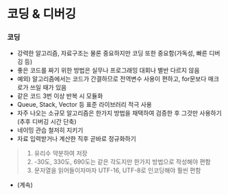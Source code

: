 # 코딩 & 디버깅

### 코딩
* 강력한 알고리즘, 자료구조는 물론 중요하지만 코딩 또한 중요함(가독성, 빠른 디버깅 등)
* 좋은 코드를 짜기 위한 방법은 실무나 프로그래밍 대회나 별반 다르지 않음
* 예외) 알고리즘에서는 코드가 간결하므로 전역변수 사용이 편하고, for문보다 매크로가 쓰일 때가 있음
* 같은 코드 3번 이상 반복 시 모듈화
* Queue, Stack, Vector 등 표준 라이브러리 적극 사용
* 자주 나오는 소규모 알고리즘은 한가지 방법을 채택하여 검증한 후 그것만 사용하기(추후 디버깅 시간 단축)
* 네이밍 관습 철저히 지키기
* 자료 입력받거나 계산한 직후 곧바로 정규화하기
> 1. 유리수 약분하여 저장
> 2. -30도, 330도, 690도는 같은 각도지만 한가지 방법으로 작성해야 편함
> 3. 문자열을 읽어들이자마자 UTF-16, UTF-8로 인코딩해야 훨씬 편함
* (계속)
